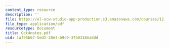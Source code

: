 ```yaml
---
content_type: resource
description: ''
file: https://ol-ocw-studio-app-production.s3.amazonaws.com/courses/12-109-petrology-fall-2005/1af95b675ed220e3b9c937b0318eaddd_Oct4notes.pdf
file_type: application/pdf
resourcetype: Document
title: Oct4notes.pdf
uid: 1af95b67-5ed2-20e3-b9c9-37b0318eaddd
---
```

